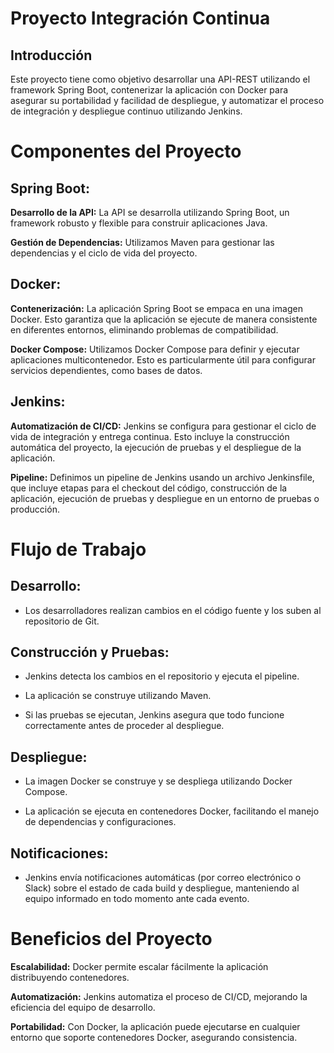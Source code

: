 # Proyecto Integración Continua
## Introducción
Este proyecto tiene como objetivo desarrollar una API-REST utilizando el framework Spring Boot, contenerizar la aplicación con Docker para asegurar su portabilidad y facilidad de despliegue, y automatizar el proceso de integración y despliegue continuo utilizando Jenkins.

# Componentes del Proyecto
## Spring Boot:

**Desarrollo de la API:** La API se desarrolla utilizando Spring Boot, un framework robusto y flexible para construir aplicaciones Java.

**Gestión de Dependencias:** Utilizamos Maven para gestionar las dependencias y el ciclo de vida del proyecto.

## Docker:

**Contenerización:** La aplicación Spring Boot se empaca en una imagen Docker. Esto garantiza que la aplicación se ejecute de manera consistente en diferentes entornos, eliminando problemas de compatibilidad.

**Docker Compose:** Utilizamos Docker Compose para definir y ejecutar aplicaciones multicontenedor. Esto es particularmente útil para configurar servicios dependientes, como bases de datos.

## Jenkins:

**Automatización de CI/CD:** Jenkins se configura para gestionar el ciclo de vida de integración y entrega continua. Esto incluye la construcción automática del proyecto, la ejecución de pruebas y el despliegue de la aplicación.

**Pipeline:** Definimos un pipeline de Jenkins usando un archivo Jenkinsfile, que incluye etapas para el checkout del código, construcción de la aplicación, ejecución de pruebas y despliegue en un entorno de pruebas o producción.

# Flujo de Trabajo
## Desarrollo:

* Los desarrolladores realizan cambios en el código fuente y los suben al repositorio de Git.

## Construcción y Pruebas:

* Jenkins detecta los cambios en el repositorio y ejecuta el pipeline.

* La aplicación se construye utilizando Maven.

* Si las pruebas se ejecutan, Jenkins asegura que todo funcione correctamente antes de proceder al despliegue.

## Despliegue:

* La imagen Docker se construye y se despliega utilizando Docker Compose.

* La aplicación se ejecuta en contenedores Docker, facilitando el manejo de dependencias y configuraciones.

## Notificaciones:

* Jenkins envía notificaciones automáticas (por correo electrónico o Slack) sobre el estado de cada build y despliegue, manteniendo al equipo informado en todo momento ante cada evento.

# Beneficios del Proyecto
**Escalabilidad:** Docker permite escalar fácilmente la aplicación distribuyendo contenedores.

**Automatización:** Jenkins automatiza el proceso de CI/CD, mejorando la eficiencia del equipo de desarrollo.

**Portabilidad:** Con Docker, la aplicación puede ejecutarse en cualquier entorno que soporte contenedores Docker, asegurando consistencia.

